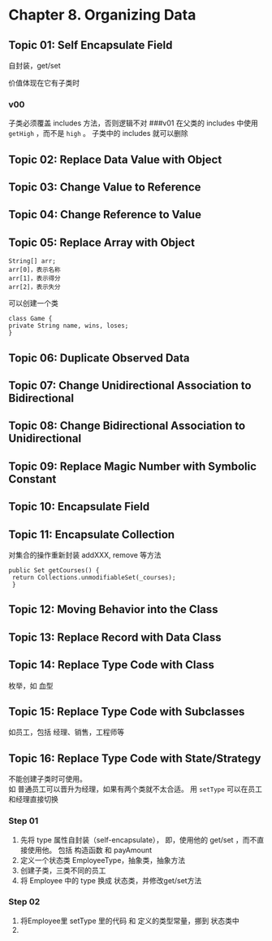 # Chapter 8. Organizing Data

## Topic 01: Self Encapsulate Field
自封装，get/set

价值体现在它有子类时
### v00
子类必须覆盖 includes 方法，否则逻辑不对
###v01
在父类的 includes 中使用 `getHigh` ，而不是 `high` 。
子类中的 includes 就可以删除

## Topic 02: Replace Data Value with Object
## Topic 03: Change Value to Reference
## Topic 04: Change Reference to Value
## Topic 05: Replace Array with Object
````
String[] arr;
arr[0]，表示名称
arr[1]，表示得分
arr[2]，表示失分
````

可以创建一个类
````
class Game {
private String name, wins, loses;
}
````

## Topic 06: Duplicate Observed Data
## Topic 07: Change Unidirectional Association to Bidirectional
## Topic 08: Change Bidirectional Association to Unidirectional
## Topic 09: Replace Magic Number with Symbolic Constant
## Topic 10: Encapsulate Field
## Topic 11: Encapsulate Collection
对集合的操作重新封装 addXXX, remove 等方法
````
public Set getCourses() {
 return Collections.unmodifiableSet(_courses);
 }
 ````
## Topic 12: Moving Behavior into the Class
## Topic 13: Replace Record with Data Class
## Topic 14: Replace Type Code with Class
枚举，如 血型
## Topic 15: Replace Type Code with Subclasses
如员工，包括 经理、销售，工程师等

## Topic 16: Replace Type Code with State/Strategy
不能创建子类时可使用。  
如 普通员工可以晋升为经理，如果有两个类就不太合适。
用 `setType` 可以在员工和经理直接切换
### Step 01
1. 先将 type 属性自封装（self-encapsulate），
即，使用他的 get/set ，而不直接使用他。
包括 构造函数 和 payAmount
1. 定义一个状态类 EmployeeType，抽象类，抽象方法
1. 创建子类，三类不同的员工
1. 将  Employee 中的 type 换成 状态类，并修改get/set方法

###  Step 02
1. 将Employee里 setType 里的代码 和 定义的类型常量，挪到 状态类中
1. 
